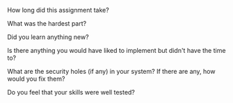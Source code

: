 How long did this assignment take?
>

What was the hardest part?
>

Did you learn anything new?
> 

Is there anything you would have liked to implement but didn't have the time to?
>

What are the security holes (if any) in your system? If there are any, how would you fix them?
>

Do you feel that your skills were well tested?
>